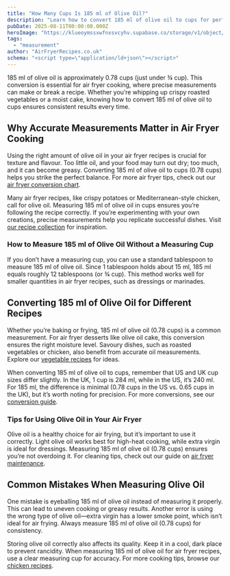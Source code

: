 ```yaml
---
title: "How Many Cups Is 185 ml of Olive Oil?"
description: "Learn how to convert 185 ml of olive oil to cups for perfect cooking and baking. Get accurate measurements for air fryer recipes today!"
pubDate: 2025-08-11T00:00:00.000Z
heroImage: "https://klueoymssxwfnxsvcyhv.supabase.co/storage/v1/object/public/md/how-many-cups-is-185-ml-of-olive-oil-aa685b59.webp"
tags:
  - "measurement"
author: "AirFryerRecipes.co.uk"
schema: "<script type=\"application/ld+json\"></script>"
---
```


<p>185 ml of olive oil is approximately 0.78 cups (just under ¾ cup). This conversion is essential for air fryer cooking, where precise measurements can make or break a recipe. Whether you’re whipping up crispy roasted vegetables or a moist cake, knowing how to convert 185 ml of olive oil to cups ensures consistent results every time.</p>

<h2>Why Accurate Measurements Matter in Air Fryer Cooking</h2>  
<p>Using the right amount of olive oil in your air fryer recipes is crucial for texture and flavour. Too little oil, and your food may turn out dry; too much, and it can become greasy. Converting 185 ml of olive oil to cups (0.78 cups) helps you strike the perfect balance. For more air fryer tips, check out our <a href=https://www.airfryerrecipe.co.uk/air-fryer-conversion-chart>air fryer conversion chart</a>.</p>  

<p>Many air fryer recipes, like crispy potatoes or Mediterranean-style chicken, call for olive oil. Measuring 185 ml of olive oil in cups ensures you’re following the recipe correctly. If you’re experimenting with your own creations, precise measurements help you replicate successful dishes. Visit <a href=https://www.airfryerrecipe.co.uk/recipes>our recipe collection</a> for inspiration.</p>  

<h3>How to Measure 185 ml of Olive Oil Without a Measuring Cup</h3>  
<p>If you don’t have a measuring cup, you can use a standard tablespoon to measure 185 ml of olive oil. Since 1 tablespoon holds about 15 ml, 185 ml equals roughly 12 tablespoons (or ¾ cup). This method works well for smaller quantities in air fryer recipes, such as dressings or marinades.</p>  

<h2>Converting 185 ml of Olive Oil for Different Recipes</h2>  
<p>Whether you’re baking or frying, 185 ml of olive oil (0.78 cups) is a common measurement. For air fryer desserts like olive oil cake, this conversion ensures the right moisture level. Savoury dishes, such as roasted vegetables or chicken, also benefit from accurate oil measurements. Explore our <a href=https://www.airfryerrecipe.co.uk/recipe-category/vegetables>vegetable recipes</a> for ideas.</p>  

<p>When converting 185 ml of olive oil to cups, remember that US and UK cup sizes differ slightly. In the UK, 1 cup is 284 ml, while in the US, it’s 240 ml. For 185 ml, the difference is minimal (0.78 cups in the US vs. 0.65 cups in the UK), but it’s worth noting for precision. For more conversions, see our <a href=https://www.airfryerrecipe.co.uk/air-fryer-conversion-chart>conversion guide</a>.</p>  

<h3>Tips for Using Olive Oil in Your Air Fryer</h3>  
<p>Olive oil is a healthy choice for air frying, but it’s important to use it correctly. Light olive oil works best for high-heat cooking, while extra virgin is ideal for dressings. Measuring 185 ml of olive oil (0.78 cups) ensures you’re not overdoing it. For cleaning tips, check out our guide on <a href=https://www.airfryerrecipe.co.uk/air-fryer-cleaner>air fryer maintenance</a>.</p>  

<h2>Common Mistakes When Measuring Olive Oil</h2>  
<p>One mistake is eyeballing 185 ml of olive oil instead of measuring it properly. This can lead to uneven cooking or greasy results. Another error is using the wrong type of olive oil—extra virgin has a lower smoke point, which isn’t ideal for air frying. Always measure 185 ml of olive oil (0.78 cups) for consistency.</p>  

<p>Storing olive oil correctly also affects its quality. Keep it in a cool, dark place to prevent rancidity. When measuring 185 ml of olive oil for air fryer recipes, use a clear measuring cup for accuracy. For more cooking tips, browse our <a href=https://www.airfryerrecipe.co.uk/recipe-category/chicken>chicken recipes</a>.</p>